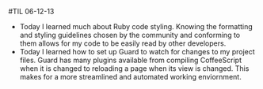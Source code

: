 #TIL 06-12-13
* Today I learned much about Ruby code styling. Knowing the formatting and styling guidelines chosen by the community and conforming to them allows for my code to be easily read by other developers.
* Today I learned how to set up Guard to watch for changes to my project files. Guard has many plugins available from compiling CoffeeScript when it is changed to reloading a page when its view is changed. This makes for a more streamlined and automated working enviornment.

